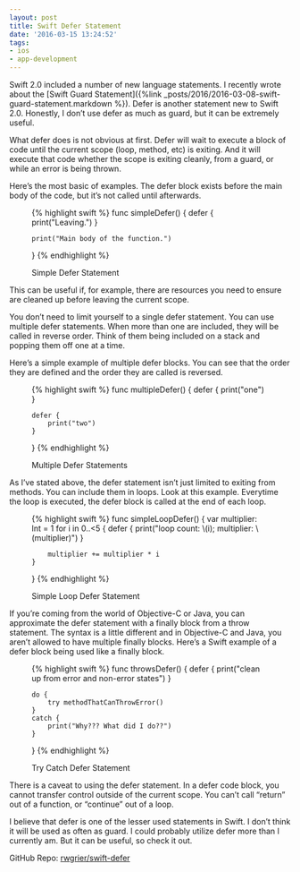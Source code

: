 ```yaml
---
layout: post
title: Swift Defer Statement
date: '2016-03-15 13:24:52'
tags:
- ios
- app-development
---
```


Swift 2.0 included a number of new language statements. I recently wrote about the [Swift Guard Statement]({%link _posts/2016/2016-03-08-swift-guard-statement.markdown %}). Defer is another statement new to Swift 2.0. Honestly, I don’t use defer as much as guard, but it can be extremely useful.

What defer does is not obvious at first. Defer will wait to execute a block of code until the current scope (loop, method, etc) is exiting. And it will execute that code whether the scope is exiting cleanly, from a guard, or while an error is being thrown.

Here’s the most basic of examples. The defer block exists before the main body of the code, but it’s not called until afterwards.

<figure class="figure">
{% highlight swift %}
func simpleDefer() {
	defer {
		print("Leaving.")
	}
		
	print("Main body of the function.")
}
{% endhighlight %}

<figcaption class="figure-caption">Simple Defer Statement</figcaption>
</figure>

This can be useful if, for example, there are resources you need to ensure are cleaned up before leaving the current scope.

You don’t need to limit yourself to a single defer statement. You can use multiple defer statements. When more than one are included, they will be called in reverse order. Think of them being included on a stack and popping them off one at a time.

Here’s a simple example of multiple defer blocks. You can see that the order they are defined and the order they are called is reversed.

<figure class="figure">
{% highlight swift %}
func multipleDefer() {
	defer {
		print("one")
	}
	
	defer {
		print("two")
	}
}
{% endhighlight %}

<figcaption class="figure-caption">Multiple Defer Statements</figcaption>
</figure>

As I’ve stated above, the defer statement isn’t just limited to exiting from methods. You can include them in loops. Look at this example. Everytime the loop is executed, the defer block is called at the end of each loop.

<figure class="figure">
{% highlight swift %}
func simpleLoopDefer() {
	var multiplier: Int = 1
	for i in 0..<5 {
		defer {
			print("loop count: \(i); multiplier: \(multiplier)")
		}
		
		multiplier += multiplier * i
	}
}
{% endhighlight %}

<figcaption class="figure-caption">Simple Loop Defer Statement</figcaption>
</figure>

If you’re coming from the world of Objective-C or Java, you can approximate the defer statement with a finally block from a throw statement. The syntax is a little different and in Objective-C and Java, you aren’t allowed to have multiple finally blocks. Here’s a Swift example of a defer block being used like a finally block.

<figure class="figure">
{% highlight swift %}
func throwsDefer() {
	defer {
		print("clean up from error and non-error states")
	}
	
	do {
		try methodThatCanThrowError()
	}
	catch {
		print("Why??? What did I do??")
	}
}
{% endhighlight %}

<figcaption class="figure-caption">Try Catch Defer Statement</figcaption>
</figure>

There is a caveat to using the defer statement. In a defer code block, you cannot transfer control outside of the current scope. You can’t call “return” out of a function, or “continue” out of a loop.

I believe that defer is one of the lesser used statements in Swift. I don’t think it will be used as often as guard. I could probably utilize defer more than I currently am. But it can be useful, so check it out.

GitHub Repo: [rwgrier/swift-defer](https://github.com/rwgrier/swift-defer)

